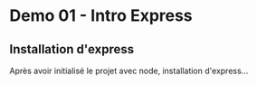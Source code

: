 # Demo 01 - Intro Express

## Installation d'express
Après avoir initialisé le projet avec node, installation d'express...